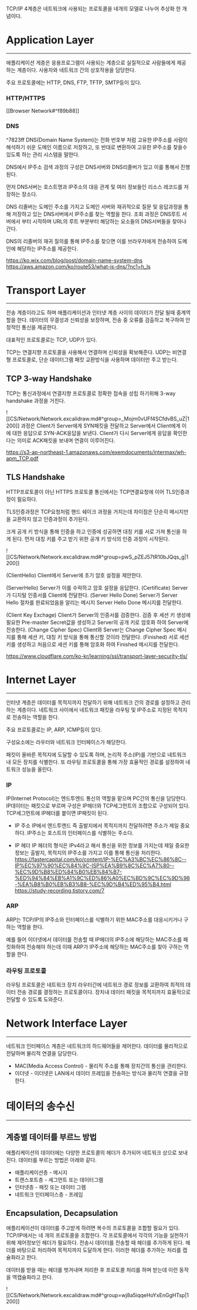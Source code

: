 TCP/IP 4계층은 네트워크에 사용되는 프로토콜을 네개의 모델로 나누어 추상화 한 개념이다.

# Application Layer
---
애플리케이션 게층은 응용프로그램이 사용되는 계층으로 실질적으로 사람들에게 제공하는 계층이다. 사용자와 네트워크 간의 상호작용을 담당한다.

주요 프로토콜에는 HTTP, DNS, FTP, TFTP, SMTP등이 있다.

### HTTP/HTTPS
[[Browser Network#^f89b88]]

### DNS
^7823ff
DNS(Domain Name System)는 전화 번호부 처럼 고유한 IP주소를 사람이 해석하기 쉬운 도메인 이름으로 저장하고, 또 반대로 변환하여 고유한 IP주소를 찾을수 있도록 하는 관리 시스템을 말한다.

DNS에서 IP주소 검색 과정의 구성은 DNS서버와 DNS리졸버가 있고 이를 통해서 진행된다.

먼저 DNS서버는 호스트명과 IP주소의 대응 관계 및 여러 정보들인 리소스 레코드를 저장하는 장소다.

DNS 리졸버는 도메인 주소를 가지고 도메인 서버와 재귀적으로 질문 및 응답과정을 통해 저장하고 있는 DNS서버에서 IP주소를 찾는 역할을 한다. 
조회 과정은 DNS루트 서버에서 부터 시작하며 URL의 루트 부분부터 해당하는 요소들의 DNS서버들을 찾아나간다.

DNS의 리졸버의 재귀 질의를 통해 IP주소를 찾으면 이를 브라우저에게 전송하여 도메인에 해당하는 IP주소를 제공한다.

https://ko.wix.com/blog/post/domain-name-system-dns
https://aws.amazon.com/ko/route53/what-is-dns/?nc1=h_ls

# Transport Layer
---
전송 계층이라고도 하며 애플리케이션과 인터넷 계층 사이의 데이터가 전달 될때 중계역할을 한다.
데이터의 무결성과 신뢰성을 보장하며, 전송 중 오류를 검출하고 복구하여 안정적인 통신을 제공한다.

대표적인 프로토콜로는 TCP, UDP가 있다.

TCP는 연결지향 프로토콜을 사용해서 연결하며 신뢰성을 확보해준다.
UDP는 비연결형 프로토콜로, 단순 데이터그램 패킷 교환방식을 사용하며 데이터만 주고 받는다.

## TCP 3-way Handshake

TCP는 통신과정에서 연결지향 프로토콜로 정확한 접속을 성립 하기위해 3-way handshake 과정을 거친다. 

![[CS/Network/Network.excalidraw.md#^group=_Mojm0vUFf4SCfdvBS_uZ|1200]]
과정은 
Client가 Server에게 SYN패킷을 전달하고
Server에서 Client에게 이에 대한 응답으로 SYN-ACK응답을 보낸다.
Client가 다시 Server에게 응답을 확인한다는 의미로 ACK패킷을 보내며 연결이 이루어진다.

https://s3-ap-northeast-1.amazonaws.com/exemdocuments/intermax/wh-apm_TCP.pdf

## TLS Handshake

HTTP프로토콜이 아닌 HTTPS 프로토콜 통신에서는 TCP연결요청에 이어 TLS인증과정이 필요하다.

TLS인증과정은 TCP요청처럼 핸드 쉐이크 과정을 거치는데 차이점은 단순히 메시지만을 교환하지 않고 인증과정이 추가된다.

크게 공개 키 방식을 통해 인증을 하고 인증에 성공하면 대칭 키를 서로 가져 통신을 하게 된다.
먼저 대칭 키를 주고 받기 위한 공개 키 방식의 인증 과정이 시작된다.

![[CS/Network/Network.excalidraw.md#^group=pwS_pZEJ57tR10bJQqs_g|1200]]

(ClientHello) Client에서 Server에 초기 암호 설정을 제안한다.

(ServerHello) Server가 이를 수락하고 암호 설정을 응답한다.
(Certificate) Server가 디지털 인증서를 Client에 전달한다.
(Server Hello Done) Server가 Server Hello 절차를 완료되었음을 알리는 메시지 Server Hello Done 메시지를 전달한다.

(Client Key Exchage) Client가 Server의 인증서를 검증한다. 검증 후 세션 키 생성에 필요한 Pre-master Secret값을 생성하고 Server의 공개 키로 암호화 하여 Server에 전송한다.
(Change Cipher Spec) Client와 Server는 Change Cipher Spec 메시지를 통해 세션 키, 대칭 키 방식을 통해 통신할 것이라 전달한다.
(Finished) 서로 세션 키를 생성하고 처음으로 세션 키를 통해 암호화 하여 Finished 메시지를 전달한다.

https://www.cloudflare.com/ko-kr/learning/ssl/transport-layer-security-tls/

# Internet Layer
---
인터넷 계층은 데이터를 목적지까지 전달하기 위해 네트워크 간의 경로를 설정하고 관리하는 계층이다.
네트워크 사이에서 네트워크 패킷을 라우팅 및 IP주소로 지정된 목적지로 전송하는 역할을 한다.

주요 프로토콜로는 IP, ARP, ICMP등이 있다.

구성요소에는 라우터와 네트워크 인터페이스가 해당한다.

패킷이 올바른 목적지에 도달할 수 있도록 하며, 논리적 주소(IP)를 기반으로 네트워크 내 모든 장치를 식별한다. 
또 라우팅 프로토콜을 통해 가장 효율적인 경로를 설정하여 네트워크 성능을 올린다.

### IP
IP(Internet Protocol)는 엔드투엔드 통신의 역할을 맡으며 PC간의 통신을 담당한다. 
IP데이터는 패킷으로 부르며 구성은 IP헤더와 TCP세그먼트의 조합으로 구성되어 있다.
TCP세그먼트에 IP헤더를 붙이면 IP패킷이 된다.

- IP 주소
IP에서 엔드투엔드 즉 출발지에서 목적지까지 전달하려면 주소가 제일 중요하다. IP주소는 호스트의 인터페이스를 식별하는 주소다.

- IP 헤더
IP 헤더의 형식은 IPv4라고 해서 통신을 위한 정보를 가지는데 제일 중요한 정보는 출발지, 목적지의 IP주소를 가지고 이를 통해 통신을 처리한다.
https://fastercapital.com/ko/content/IP-%EC%A3%BC%EC%86%8C--IP%EC%97%90%EC%84%9C-ISP%EA%B9%8C%EC%A7%80--%EC%9D%B8%ED%84%B0%EB%84%B7-%ED%94%84%EB%A1%9C%ED%86%A0%EC%BD%9C%EC%9D%98-%EA%B8%B0%EB%B3%B8-%EC%9D%B4%ED%95%B4.html
https://study-recording.tistory.com/7

### ARP
ARP는 TCP/IP의 IP주소와 인터페이스를 식별하기 위한 MAC주소를 대응시키거나 구하는 역할을 한다.

예를 들어 이더넷에서 데이터를 전송할 때 IP헤더의 IP주소에 해당하는 MAC주소를 패킷화하여 전송해야 하는데 이때 ARP가 IP주소에 해당하는 MAC주소를 찾아 구하는 역할을 한다.

### 라우팅 프로토콜
라우팅 프로토콜은 네트워크 장치 라우터간에 네트워크 경로 정보를 교환하여 최적의 데이터 전송 경로를 결정하는 프로토콜이다. 장치내 데이터 패킷을 목적지까지 효율적으로 전달할 수 있도록 도와준다.


# Network Interface Layer
---
네트워크 인터페이스 계층은 네트워크의 하드웨어들을 제어한다.
데이터를 물리적으로 전달하며 물리적 연결을 담당한다.

- MAC(Media Access Control) - 물리적 주소를 통해 장치간의 통신을 관리한다.
- 이더넷 - 이더넷은 LAN에서 데이터 프레임을 전송하는 방식과 물리적 연결을 규정한다.


# 데이터의 송수신
---
## 계층별 데이터를 부르느 방법

애플리케이션의 데이터에는 다양한 프로토콜의 헤더가 추가되어 네트워크 상으로 보내진다.
데이터를 부르는 방법은 아래와 같다.
- 애플리케이션층 - 메시지
- 트랜스포트층 - 세그먼트 또는 데이터그램
- 인터넷층 - 패킷 또는 데이터 그램
- 네트워크 인터페이스층 - 프레임

## Encapsulation, Decapsulation

애플리케이션이 데이터를 주고받게 하려면 복수의 프로토콜을 조합할 필요가 있다. TCP/IP에서는 네 개의 프로토콜을 조합한다.
각 프로토콜에서 각각의 기능을 실현하기 위해 제어정보인 헤더가 필요하다.
전송시 데이터를 전송할 때 헤더를 추가하게 된다. 헤더를 바탕으로 처리하여 목적지까지 도달하게 한다.
이러한 헤더를 추가하는 처리를 캡슐화라고 한다.

데이터를 받을 때는 헤더를 벗겨내며 처리한 후 프로토콜 처리를 하며 받는데 이런 동작을 역캡슐화라고 한다.

![[CS/Network/Network.excalidraw.md#^group=wj8a5iqqeHoYxEnGgHTsp|1200]]
